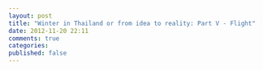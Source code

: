 ```yaml
---
layout: post
title: "Winter in Thailand or from idea to reality: Part V - Flight"
date: 2012-11-20 22:11
comments: true
categories: 
published: false
---
```

